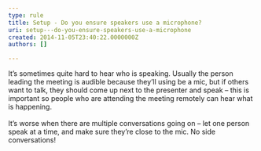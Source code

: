 ```yaml
---
type: rule
title: Setup - Do you ensure speakers use a microphone?
uri: setup---do-you-ensure-speakers-use-a-microphone
created: 2014-11-05T23:40:22.0000000Z
authors: []

---
```




<span class='intro'> <div>​It’s sometimes quite hard to hear who is speaking. Usually the person leading the meeting is audible because they’ll using be a mic, but if others want to talk, they should come up next to the presenter and speak – this is important so people who are attending the meeting remotely can hear what is happening.</div><div><br></div><div>It’s worse when there are multiple conversations going on – let one person speak at a time, and make sure they’re close to the mic. No side conversations!​</div> </span>




